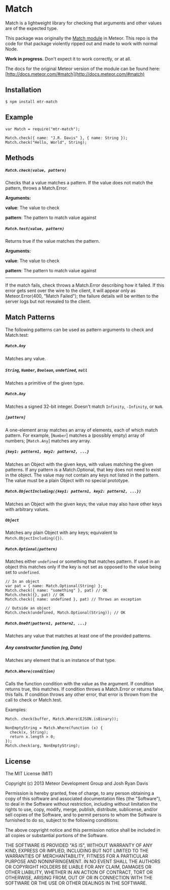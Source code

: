 # Match

Match is a lightweight library for checking that arguments and other values are of the expected type.

This package was originally the [Match module](https://github.com/meteor/meteor/tree/devel/packages/check) in Meteor. This repo is the code for that package violently ripped out and made to work with normal Node.

**Work in progress.** Don't expect it to work correctly, or at all.

The docs for the original Meteor version of the module can be found here:  [http://docs.meteor.com/#match](http://docs.meteor.com/#match)

## Installation

    $ npm install mtr-match

## Example

    var Match = require("mtr-match");

    Match.check({ name: "J.R. Davis" }, { name: String });
    Match.check("Hello, World", String);

Methods
-------

##### ```Match.check(value, pattern)```

Checks that a value matches a pattern. If the value does not match the pattern, throws a Match.Error.

**Arguments:**

**value**: The value to check

**pattern**: The pattern to match value against

##### ```Match.test(value, pattern)```

Returns true if the value matches the pattern.

**Arguments:**

**value**: The value to check

**pattern**: The pattern to match value against

---

If the match fails, check throws a Match.Error describing how it failed. If this error gets sent over the wire to the client, it will appear only as Meteor.Error(400, "Match Failed"); the failure details will be written to the server logs but not revealed to the client.

Match Patterns
--------------

The following patterns can be used as pattern arguments to check and Match.test:

##### ```Match.Any```

Matches any value.

##### ```String```, ```Number```, ```Boolean```, ```undefined```, ```null```

Matches a primitive of the given type.

##### ```Match.Any```

Matches a signed 32-bit integer. Doesn't match ```Infinity```, ```-Infinity```, or ```NaN```.

##### ```[pattern]```

A one-element array matches an array of elements, each of which match pattern. For example, [```Number```] matches a (possibly empty) array of numbers; [```Match.Any```] matches any array.

##### ```{key1: pattern1, key2: pattern2, ...}```

Matches an Object with the given keys, with values matching the given patterns. If any pattern is a Match.Optional, that key does not need to exist in the object. The value may not contain any keys not listed in the pattern. The value must be a plain Object with no special prototype.

##### ```Match.ObjectIncluding({key1: pattern1, key2: pattern2, ...})```

Matches an Object with the given keys; the value may also have other keys with arbitrary values.

##### ```Object```

Matches any plain Object with any keys; equivalent to ```Match.ObjectIncluding({})```.

##### ```Match.Optional(pattern)```

Matches either ```undefined``` or something that matches pattern. If used in an object this matches only if the key is not set as opposed to the value being set to ```undefined```.
    
    // In an object
    var pat = { name: Match.Optional(String) };
    Match.check({ name: "something" }, pat) // OK
    Match.check({}, pat) // OK
    Match.check({ name: undefined }, pat) // Throws an exception
    
    // Outside an object
    Match.check(undefined, Match.Optional(String)); // OK

##### ```Match.OneOf(pattern1, pattern2, ...)```

Matches any value that matches at least one of the provided patterns.

##### Any constructor function (eg, Date)

Matches any element that is an instance of that type.

##### ```Match.Where(condition)```

Calls the function condition with the value as the argument. If condition returns true, this matches. If condition throws a Match.Error or returns false, this fails. If condition throws any other error, that error is thrown from the call to check or Match.test. 

Examples:
    
    Match. check(buffer, Match.Where(EJSON.isBinary));
    
    NonEmptyString = Match.Where(function (x) {
      check(x, String);
      return x.length > 0;
    });
    Match.check(arg, NonEmptyString);

## License

The MIT License (MIT)

Copyright (c) 2013 Meteor Development Group and Josh Ryan Davis

Permission is hereby granted, free of charge, to any person obtaining a copy of
this software and associated documentation files (the "Software"), to deal in
the Software without restriction, including without limitation the rights to
use, copy, modify, merge, publish, distribute, sublicense, and/or sell copies of
the Software, and to permit persons to whom the Software is furnished to do so,
subject to the following conditions:

The above copyright notice and this permission notice shall be included in all
copies or substantial portions of the Software.

THE SOFTWARE IS PROVIDED "AS IS", WITHOUT WARRANTY OF ANY KIND, EXPRESS OR
IMPLIED, INCLUDING BUT NOT LIMITED TO THE WARRANTIES OF MERCHANTABILITY, FITNESS
FOR A PARTICULAR PURPOSE AND NONINFRINGEMENT. IN NO EVENT SHALL THE AUTHORS OR
COPYRIGHT HOLDERS BE LIABLE FOR ANY CLAIM, DAMAGES OR OTHER LIABILITY, WHETHER
IN AN ACTION OF CONTRACT, TORT OR OTHERWISE, ARISING FROM, OUT OF OR IN
CONNECTION WITH THE SOFTWARE OR THE USE OR OTHER DEALINGS IN THE SOFTWARE.
